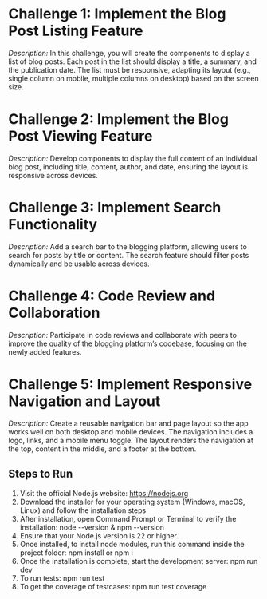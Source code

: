 # Challenge 1: Implement the Blog Post Listing Feature
*Description:*
In this challenge, you will create the components to display a list of blog posts. Each post in the list should display a title, a summary, and the publication date. The list must be responsive, adapting its layout (e.g., single column on mobile, multiple columns on desktop) based on the screen size.

# Challenge 2: Implement the Blog Post Viewing Feature
*Description:*
Develop components to display the full content of an individual blog post, including title, content, author, and date, ensuring the layout is responsive across devices.

# Challenge 3: Implement Search Functionality
*Description:*
Add a search bar to the blogging platform, allowing users to search for posts by title or content. The search feature should filter posts dynamically and be usable across devices.

# Challenge 4: Code Review and Collaboration
*Description:*
Participate in code reviews and collaborate with peers to improve the quality of the blogging platform’s codebase, focusing on the newly added features.

# Challenge 5: Implement Responsive Navigation and Layout
*Description:*
Create a reusable navigation bar and page layout so the app works well on both desktop and mobile devices. The navigation includes a logo, links, and a mobile menu toggle. The layout renders the navigation at the top, content in the middle, and a footer at the bottom.

## Steps to Run
1. Visit the official Node.js website: https://nodejs.org
2. Download the installer for your operating system (Windows, macOS, Linux) and follow the installation steps
3. After installation, open Command Prompt or Terminal to verify the installation: node --version & npm --version
4. Ensure that your Node.js version is 22 or higher.
5. Once installed, to install node modules, run this command inside the project folder: npm install or npm i
6. Once the installation is complete, start the development server: npm run dev 
7. To run tests: npm run test
8. To get the coverage of testcases: npm run test:coverage
